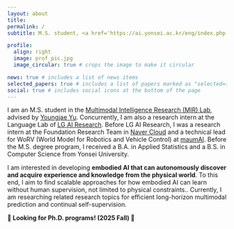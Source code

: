 ```yaml
---
layout: about
title: 
permalink: /
subtitle: M.S. student, <a href='https://ai.yonsei.ac.kr/eng/index.php'>Yonsei University</a>

profile:
  align: right
  image: prof_pic.jpg
  image_circular: true # crops the image to make it circular

news: true # includes a list of news items
selected_papers: true # includes a list of papers marked as "selected={true}"
social: true # includes social icons at the bottom of the page
---
```


I am an M.S. student in the [Multimodal Intelligence Research (MIR) Lab](https://mirlab.yonsei.ac.kr), advised by [Youngjae Yu](https://yj-yu.github.io/home/). Concurrently, I am also a research intern at the Language Lab of [LG AI Research](https://www.lgresearch.ai/ourwork/research?tab=PB). Before LG AI Research, I was a research intern at the Foundation Research Team in [Naver Cloud](https://www.navercloudcorp.com/lang/en/) and a technical lead for WoRV (World Model for Robotics and Vehicle Control) at [maumAI](https://maum.ai/). Before the M.S. degree program, I received a B.A. in Applied Statistics and a B.S. in Computer Science from Yonsei University.

I am interested in developing **embodied AI that can autonomously discover and acquire experience and knowledge from the physical world**. To this end, I aim to find scalable approaches for how embodied AI can learn without human supervision, not limited to physical constraints.. Currently, I am researching related research topics for efficient long-horizon multimodal prediction and continual self-supervision.

**🙌 Looking for Ph.D. programs! (2025 Fall) 🙌**
